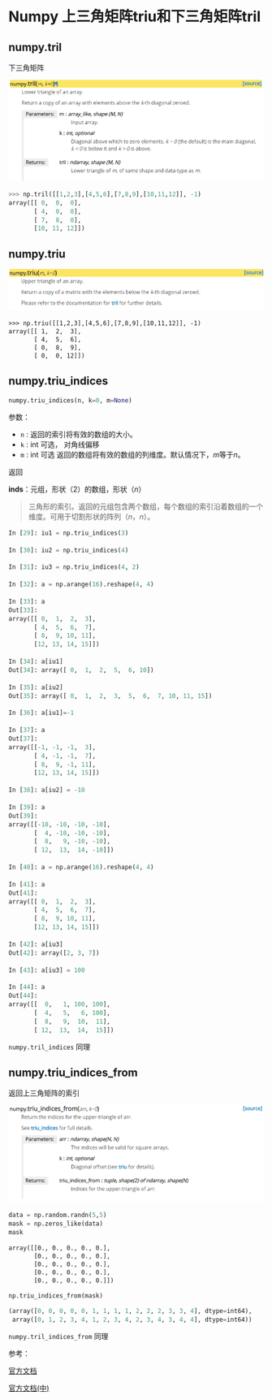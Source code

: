 # Numpy 上三角矩阵triu和下三角矩阵tril

## numpy.tril

下三角矩阵

<img src="https://raw.githubusercontent.com/HG1227/image/master/img_tuchuang/20200509151129.png"/>

```python
>>> np.tril([[1,2,3],[4,5,6],[7,8,9],[10,11,12]], -1)
array([[ 0,  0,  0],
       [ 4,  0,  0],
       [ 7,  8,  0],
       [10, 11, 12]])
```

## numpy.triu

<img src="https://raw.githubusercontent.com/HG1227/image/master/img_tuchuang/20200509151234.png"/>

```
>>> np.triu([[1,2,3],[4,5,6],[7,8,9],[10,11,12]], -1)
array([[ 1,  2,  3],
       [ 4,  5,  6],
       [ 0,  8,  9],
       [ 0,  0, 12]])
```

## numpy.triu_indices

```python
numpy.triu_indices(n, k=0, m=None)
```

参数：

- `n` : 返回的索引将有效的数组的大小。
- `k` : int 可选， 对角线偏移
- `m` : int 可选  返回的数组将有效的数组的列维度。默认情况下，*m*等于*n*。

返回

**inds**：元组，形状（2）的数组，形状（*n*）

> 三角形的索引。返回的元组包含两个数组，每个数组的索引沿着数组的一个维度。可用于切割形状的阵列（*n*，*n*）。

```python
In [29]: iu1 = np.triu_indices(3)

In [30]: iu2 = np.triu_indices(4)

In [31]: iu3 = np.triu_indices(4, 2)

In [32]: a = np.arange(16).reshape(4, 4)

In [33]: a
Out[33]:
array([[ 0,  1,  2,  3],
       [ 4,  5,  6,  7],
       [ 8,  9, 10, 11],
       [12, 13, 14, 15]])

In [34]: a[iu1]
Out[34]: array([ 0,  1,  2,  5,  6, 10])

In [35]: a[iu2]
Out[35]: array([ 0,  1,  2,  3,  5,  6,  7, 10, 11, 15])

In [36]: a[iu1]=-1

In [37]: a
Out[37]:
array([[-1, -1, -1,  3],
       [ 4, -1, -1,  7],
       [ 8,  9, -1, 11],
       [12, 13, 14, 15]])

In [38]: a[iu2] = -10

In [39]: a
Out[39]:
array([[-10, -10, -10, -10],
       [  4, -10, -10, -10],
       [  8,   9, -10, -10],
       [ 12,  13,  14, -10]])

In [40]: a = np.arange(16).reshape(4, 4)

In [41]: a
Out[41]:
array([[ 0,  1,  2,  3],
       [ 4,  5,  6,  7],
       [ 8,  9, 10, 11],
       [12, 13, 14, 15]])

In [42]: a[iu3]
Out[42]: array([2, 3, 7])

In [43]: a[iu3] = 100

In [44]: a
Out[44]:
array([[  0,   1, 100, 100],
       [  4,   5,   6, 100],
       [  8,   9,  10,  11],
       [ 12,  13,  14,  15]])
```

`numpy.tril_indices` 同理

## numpy.triu_indices_from

返回上三角矩阵的索引

<img src="https://raw.githubusercontent.com/HG1227/image/master/img_tuchuang/20200509151931.png"/>

```python
data = np.random.randn(5,5)
mask = np.zeros_like(data)
mask
```

```
array([[0., 0., 0., 0., 0.],
       [0., 0., 0., 0., 0.],
       [0., 0., 0., 0., 0.],
       [0., 0., 0., 0., 0.],
       [0., 0., 0., 0., 0.]])
```

```
np.triu_indices_from(mask)
```

```python
(array([0, 0, 0, 0, 0, 1, 1, 1, 1, 2, 2, 2, 3, 3, 4], dtype=int64),
 array([0, 1, 2, 3, 4, 1, 2, 3, 4, 2, 3, 4, 3, 4, 4], dtype=int64))
```

`numpy.tril_indices_from` 同理



参考：

<a href="https://docs.scipy.org/doc/numpy/reference/generated/numpy.triu.html#numpy.triu" blank="">官方文档</a> 

<a href="http://doc.codingdict.com/NumPy_v111/reference/generated/numpy.triu_indices_from.html" blank="">官方文档(中)</a>  